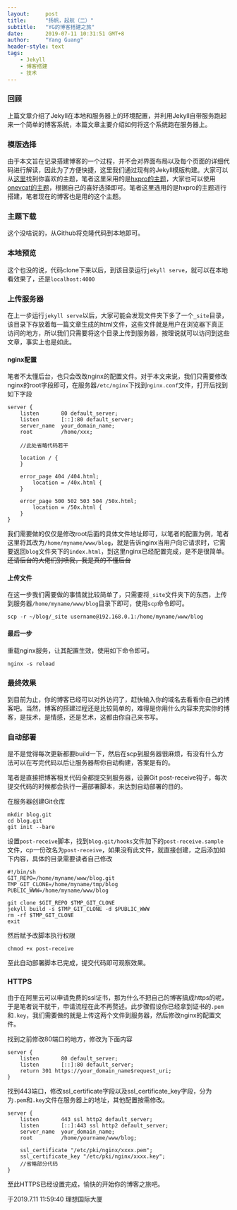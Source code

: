 ```yaml
---
layout:     post
title:      "扬帆，起航（二）"
subtitle:   "YG的博客搭建之旅"
date:       2019-07-11 10:31:51 GMT+8
author:     "Yang Guang"
header-style: text
tags:
    - Jekyll
    - 博客搭建
    - 技术
---
```


### 回顾
上篇文章介绍了Jekyll在本地和服务器上的环境配置，并利用Jekyll自带服务跑起来一个简单的博客系统，本篇文章主要介绍如何将这个系统跑在服务器上。

### 模版选择
由于本文旨在记录搭建博客的一个过程，并不会对界面布局以及每个页面的详细代码进行解读，因此为了方便快捷，这里我们通过现有的Jekyll模版构建。大家可以从[这里](http://jekyllthemes.org/)找到你喜欢的主题，笔者这里采用的是[hxpro的主题](https://github.com/Huxpro/huxpro.github.io)，大家也可以使用[onevcat的主题](https://github.com/onevcat/OneV-s-Den)，根据自己的喜好选择即可。笔者这里选用的是hxpro的主题进行搭建，笔者现在的博客也是用的这个主题。

### 主题下载
这个没啥说的，从Github将克隆代码到本地即可。

### 本地预览
这个也没的说，代码clone下来以后，到该目录运行`jekyll serve`，就可以在本地看效果了，还是`localhost:4000`

### 上传服务器
在上一步运行`jekyll serve`以后，大家可能会发现文件夹下多了一个`_site`目录，该目录下存放着每一篇文章生成的html文件，这些文件就是用户在浏览器下真正访问的地方，所以我们只需要将这个目录上传到服务器，按理说就可以访问到这些文章，事实上也是如此。

#### nginx配置
笔者不太懂后台，也只会改改nginx的配置文件。对于本文来说，我们只需要修改nginx的root字段即可，在服务器`/etc/nginx`下找到`nginx.conf`文件，打开后找到如下字段

```
server {
    listen       80 default_server;
    listen       [::]:80 default_server;
    server_name  your_domain_name;            
    root         /home/xxx;

    //此处省略代码若干

    location / {
    }
                                    
    error_page 404 /404.html;
        location = /40x.html {
    }

    error_page 500 502 503 504 /50x.html;
        location = /50x.html {
    }
}
```
我们需要做的仅仅是修改root后面的具体文件地址即可，以笔者的配置为例，笔者这里将其改为`/home/myname/www/blog`，就是告诉nginx当用户向它请求时，它需要返回`blog`文件夹下的`index.html`，到这里nginx已经配置完成，是不是很简单。
~~还请后台的大佬们别喷我，我是真的不懂后台~~

#### 上传文件
在这一步我们需要做的事情就比较简单了，只需要将`_site`文件夹下的东西，上传到服务器`/home/myname/www/blog`目录下即可，使用`scp`命令即可。
```
scp -r ~/blog/_site username@192.168.0.1:/home/myname/www/blog
```
#### 最后一步
重载nginx服务，让其配置生效，使用如下命令即可。
```
nginx -s reload
```
### 最终效果
到目前为止，你的博客已经可以对外访问了，赶快输入你的域名去看看你自己的博客吧。当然，博客的搭建过程还是比较简单的，难得是你用什么内容来充实你的博客，是技术，是情感，还是艺术，这都由你自己来书写。

### 自动部署
是不是觉得每次更新都要build一下，然后在scp到服务器很麻烦，有没有什么方法可以在写完代码以后让服务器帮你自动构建，答案是有的。

笔者是直接把博客相关代码全都提交到服务器，设置Git post-receive钩子，每次提交代码的时候都会执行一遍部署脚本，来达到自动部署的目的。

在服务器创建Git仓库
```shell
mkdir blog.git
cd blog.git
git init --bare
```
设置`post-receive`脚本，找到`blog.git/hooks`文件加下的`post-receive.sample`文件，cp一份改名为`post-receive`，如果没有此文件，就直接创建，之后添加如下内容，具体的目录需要读者自己修改
```shell
#!/bin/sh
GIT_REPO=/home/myname/www/blog.git
TMP_GIT_CLONE=/home/myname/tmp/blog
PUBLIC_WWW=/home/myname/www/blog

git clone $GIT_REPO $TMP_GIT_CLONE
jekyll build -s $TMP_GIT_CLONE -d $PUBLIC_WWW
rm -rf $TMP_GIT_CLONE
exit
```
然后赋予改脚本执行权限
```shell
chmod +x post-receive
```
至此自动部署脚本已完成，提交代码即可观察效果。

### HTTPS
由于在阿里云可以申请免费的ssl证书，那为什么不把自己的博客搞成https的呢，于是笔者说干就干，申请流程在此不再赘述。此步骤假设你已经拿到证书的`.pem`和`.key`，我们需要做的就是上传这两个文件到服务器，然后修改nginx的配置文件。

找到之前修改80端口的地方，修改为下面内容
```
server {
    listen       80 default_server;
    listen       [::]:80 default_server;
    return 301 https://your_domain_name$request_uri;
}
```
找到443端口，修改ssl_certificate字段以及ssl_certificate_key字段，分为为`.pem`和`.key`文件在服务器上的地址，其他配置按需修改。

```
server {
    listen       443 ssl http2 default_server;
    listen       [::]:443 ssl http2 default_server;
    server_name  your_domain_name;
    root         /home/yourname/www/blog;

    ssl_certificate "/etc/pki/nginx/xxxx.pem";
    ssl_certificate_key "/etc/pki/nginx/xxxx.key";
    //省略部分代码
}
```
至此HTTPS已经设置完成，愉快的开始你的博客之旅吧。

于2019.7.11 11:59:40 理想国际大厦
